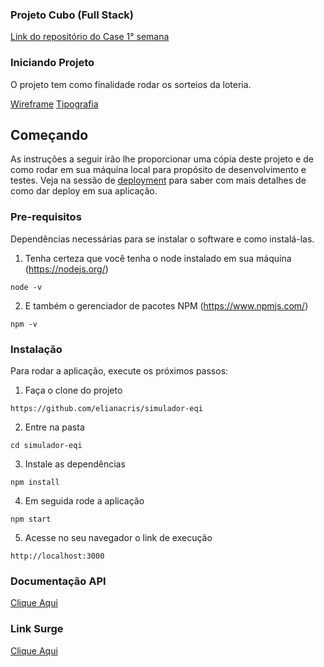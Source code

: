### Projeto Cubo (Full Stack)
[Link do repositório do Case 1° semana](https://github.com/cubonetwork/fullstack-challenge)
### Iniciando Projeto
O projeto tem como finalidade rodar os sorteios da loteria.

[Wireframe](figma.com/file/H2qrYBCFMf4didYmxRwTxP/Brainn-Frontend-Challenge?node-id=0%3A1)
[Tipografia](https://fonts.google.com/specimen/Montserrat)
## Começando

As instruções a seguir irão lhe proporcionar uma cópia deste projeto e de como rodar em sua máquina local para propósito de desenvolvimento e testes. Veja na sessão de [deployment](#Deployment) para saber com mais detalhes de como dar deploy em sua aplicação.

### Pre-requisitos
Dependências necessárias para se instalar o software e como instalá-las.

1. Tenha certeza que você tenha o node instalado em sua máquina (https://nodejs.org/)

```
node -v
```
2. E também o gerenciador de pacotes NPM (https://www.npmjs.com/)
```
npm -v
```
### Instalação

Para rodar a aplicação, execute os próximos passos:

1. Faça o clone do projeto
```
https://github.com/elianacris/simulador-eqi
```

2. Entre na pasta

```
cd simulador-eqi
```

3. Instale as dependências

```
npm install
```

4. Em seguida rode a aplicação

```
npm start
```

5. Acesse no seu navegador o link de execução

```
http://localhost:3000
```

### Documentação API
[Clique Aqui](https://brainn-api-loterias.herokuapp.com/api/v1/docs/)
### Link Surge
[Clique Aqui]()
